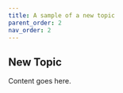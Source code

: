 ```yaml
---
title: A sample of a new topic
parent_order: 2
nav_order: 2
---
```


## New Topic

Content goes here.
